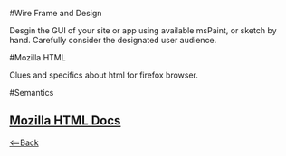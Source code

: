 #Wire Frame and Design

Desgin the GUI of your site or app using available msPaint, or sketch by hand. Carefully consider the designated user audience.

#Mozilla HTML

Clues and specifics about html for firefox browser.

#Semantics

## [Mozilla HTML Docs](https://developer.mozilla.org/en-US/docs/Web/HTML)

[<==Back](README.md)